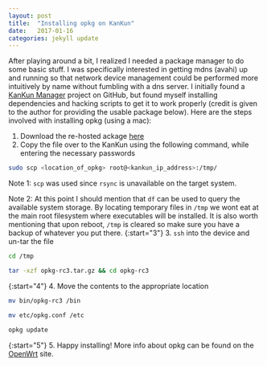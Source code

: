 ```yaml
---
layout: post
title:  "Installing opkg on KanKun"
date:   2017-01-16
categories: jekyll update
---
```


After playing around a bit, I realized I needed a package manager to do some basic stuff. I was specifically interested in getting mdns (avahi) up and running so that network device management could be performed more intuitively by name without fumbling with a dns server. I initially found a [KanKun Manager](https://github.com/homedash/kankun-manager) project on GitHub, but found myself installing dependencies and hacking scripts to get it to work properly (credit is given to the author for providing the usable package below). Here are the steps involved with installing opkg (using a mac):

1. Download the re-hosted ackage [here](https://github.com/dougcooper/kankun/blob/master/opkg-rc3.tar.gz)
2. Copy the file over to the KanKun using the following command, while entering the necessary passwords

  ```bash
sudo scp <location_of_opkg> root@<kankun_ip_address>:/tmp/
```
  
  Note 1: `scp` was used since `rsync` is unavailable on the target system.

  Note 2: At this point I should mention that `df` can be used to query the available system storage. By locating temporary files in `/tmp` we wont eat at the main root filesystem where executables will be installed. It is also worth mentioning that upon reboot, `/tmp` is cleared so make sure you have a backup of whatever you put there.
{:start="3"}
3. `ssh` into the device and un-tar the file

  ```bash
  cd /tmp
  ```
  
  ```bash
  tar -xzf opkg-rc3.tar.gz && cd opkg-rc3
  ```
{:start="4"}
4. Move the contents to the appropriate location

  ```bash
  mv bin/opkg-rc3 /bin
  ```
  
  ```bash
  mv etc/opkg.conf /etc
  ```
  
  ```bash
  opkg update
  ```
{:start="5"}
5. Happy installing! More info about opkg can be found on the [OpenWrt](https://wiki.openwrt.org/doc/techref/opkg) site.
